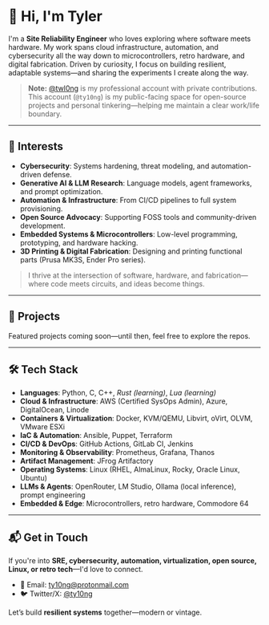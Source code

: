 # 👋 Hi, I'm Tyler  

I'm a **Site Reliability Engineer** who loves exploring where software meets hardware. My work spans cloud infrastructure, automation, and cybersecurity all the way down to microcontrollers, retro hardware, and digital fabrication. Driven by curiosity, I focus on building resilient, adaptable systems—and sharing the experiments I create along the way.  

> **Note:** [@twl0ng](https://github.com/twl0ng) is my professional account with private contributions. This account (`@ty10ng`) is my public-facing space for open-source projects and personal tinkering—helping me maintain a clear work/life boundary.  

---

## 🧠 Interests

- **Cybersecurity**: Systems hardening, threat modeling, and automation-driven defense.  
- **Generative AI & LLM Research**: Language models, agent frameworks, and prompt optimization.  
- **Automation & Infrastructure**: From CI/CD pipelines to full system provisioning.  
- **Open Source Advocacy**: Supporting FOSS tools and community-driven development.  
- **Embedded Systems & Microcontrollers**: Low-level programming, prototyping, and hardware hacking.  
- **3D Printing & Digital Fabrication**: Designing and printing functional parts (Prusa MK3S, Ender Pro series).  

> I thrive at the intersection of software, hardware, and fabrication—where code meets circuits, and ideas become things.  

---

## 🚧 Projects

Featured projects coming soon—until then, feel free to explore the repos.    

---

## 🛠️ Tech Stack

- **Languages**: Python, C, C++, *Rust (learning)*, *Lua (learning)*  
- **Cloud & Infrastructure**: AWS (Certified SysOps Admin), Azure, DigitalOcean, Linode  
- **Containers & Virtualization**: Docker, KVM/QEMU, Libvirt, oVirt, OLVM, VMware ESXi  
- **IaC & Automation**: Ansible, Puppet, Terraform  
- **CI/CD & DevOps**: GitHub Actions, GitLab CI, Jenkins  
- **Monitoring & Observability**: Prometheus, Grafana, Thanos  
- **Artifact Management**: JFrog Artifactory  
- **Operating Systems**: Linux (RHEL, AlmaLinux, Rocky, Oracle Linux, Ubuntu)  
- **LLMs & Agents**: OpenRouter, LM Studio, Ollama (local inference), prompt engineering  
- **Embedded & Edge**: Microcontrollers, retro hardware, Commodore 64  

---

## 📬 Get in Touch

If you're into **SRE, cybersecurity, automation, virtualization, open source, Linux, or retro tech**—I'd love to connect.

- 📧 Email: [ty10ng@protonmail.com](mailto:ty10ng@protonmail.com)  
- 🐦 Twitter/X: [@ty10ng](https://twitter.com/ty10ng)  

Let’s build **resilient systems** together—modern or vintage.  
